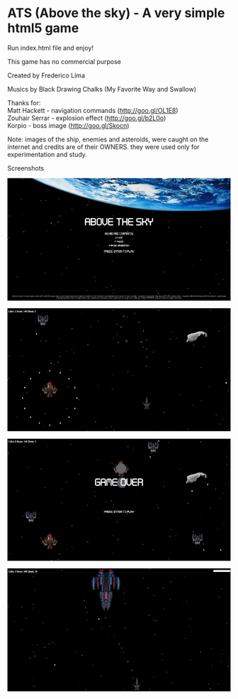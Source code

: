 # ATS (Above the sky) - A very simple html5 game
  
Run index.html file and enjoy!
  
This game has no commercial purpose
  
Created by Frederico Lima  
  
Musics by Black Drawing Chalks (My Favorite Way and Swallow) 
  
Thanks for:  
Matt Hackett - navigation commands (http://goo.gl/OL1E8)  
Zouhair Serrar - explosion effect (http://goo.gl/b2L0o)  
Korpio - boss image (http://goo.gl/Skocn)  
  
Note: images of the ship, enemies and asteroids, were caught on the internet and credits are of their OWNERS. they were used only for experimentation and study.
  
Screenshots
  
![alt tag](https://github.com/fvlima/ats/blob/master/img/screenshots/screenshot_1.jpeg)
  
![alt tag](https://github.com/fvlima/ats/blob/master/img/screenshots/screenshot_2.jpeg)
  
![alt tag](https://github.com/fvlima/ats/blob/master/img/screenshots/screenshot_3.jpeg)
  
![alt tag](https://github.com/fvlima/ats/blob/master/img/screenshots/screenshot_4.jpeg)

